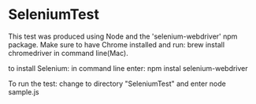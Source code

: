 # SeleniumTest

This test was produced using Node and the 'selenium-webdriver' npm package.
Make sure to have Chrome installed and run: brew install chromedriver
in command line(Mac).

to install Selenium: in command line enter: npm instal selenium-webdriver

To run the test: change to directory "SeleniumTest" and enter node sample.js
